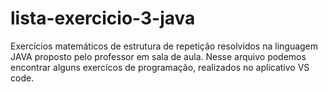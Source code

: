 # lista-exercicio-3-java
Exercícios matemáticos de estrutura de repetição resolvidos na linguagem JAVA proposto pelo professor em sala de aula. 
Nesse arquivo podemos encontrar alguns exercícos de programação,
realizados no aplicativo VS code.
